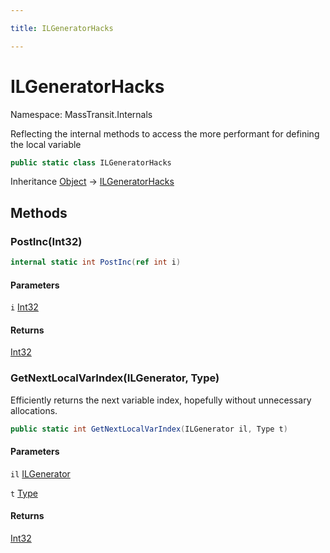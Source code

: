 ```yaml
---

title: ILGeneratorHacks

---
```


# ILGeneratorHacks

Namespace: MassTransit.Internals

Reflecting the internal methods to access the more performant for defining the local variable

```csharp
public static class ILGeneratorHacks
```

Inheritance [Object](https://learn.microsoft.com/en-us/dotnet/api/system.object) → [ILGeneratorHacks](../masstransit-internals/ilgeneratorhacks)

## Methods

### **PostInc(Int32)**

```csharp
internal static int PostInc(ref int i)
```

#### Parameters

`i` [Int32](https://learn.microsoft.com/en-us/dotnet/api/system.int32)<br/>

#### Returns

[Int32](https://learn.microsoft.com/en-us/dotnet/api/system.int32)<br/>

### **GetNextLocalVarIndex(ILGenerator, Type)**

Efficiently returns the next variable index, hopefully without unnecessary allocations.

```csharp
public static int GetNextLocalVarIndex(ILGenerator il, Type t)
```

#### Parameters

`il` [ILGenerator](https://learn.microsoft.com/en-us/dotnet/api/system.reflection.emit.ilgenerator)<br/>

`t` [Type](https://learn.microsoft.com/en-us/dotnet/api/system.type)<br/>

#### Returns

[Int32](https://learn.microsoft.com/en-us/dotnet/api/system.int32)<br/>
